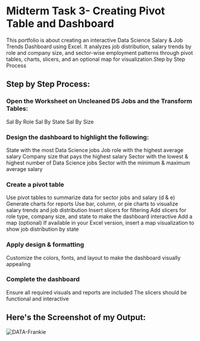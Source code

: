 # Midterm Task 3- Creating Pivot Table and Dashboard
This portfolio is about creating an interactive Data Science Salary & Job Trends Dashboard using Excel. It analyzes job distribution, salary trends by role and company size, and sector-wise employment patterns through pivot tables, charts, slicers, and an optional map for visualization.Step by Step Process

## Step by Step Process:
### Open the Worksheet on Uncleaned DS Jobs and the Transform Tables:
Sal By Role
Sal By State
Sal By Size
### Design the dashboard to highlight the following:
State with the most Data Science jobs
Job role with the highest average salary
Company size that pays the highest salary
Sector with the lowest & highest number of Data Science jobs
Sector with the minimum & maximum average salary
### Create a pivot table
Use pivot tables to summarize data for sector jobs and salary (d & e)
Generate charts for reports
Use bar, column, or pie charts to visualize salary trends and job distribution
Insert slicers for filtering
Add slicers for role type, company size, and state to make the dashboard interactive
Add a map (optional)
If available in your Excel version, insert a map visualization to show job distribution by state
### Apply design & formatting
Customize the colors, fonts, and layout to make the dashboard visually appealing
### Complete the dashboard
Ensure all required visuals and reports are included
The slicers should be functional and interactive

## Here's the Screenshot of my Output:
![DATA-Frankie](https://github.com/user-attachments/assets/9f89c49b-554e-43e3-9c08-8ae4d3428775)
